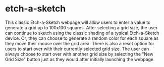 # etch-a-sketch

This classic Etch-a-Sketch webpage will allow users to enter a value to generate a grid up to 100x100 squares. After selecting a grid size, the user can continue to sketch using the classic shading of a typical Etch-a-Sketch device. Or, they can choose to generate a random color for each square as they move their mouse over the grid area. There is also a reset option for users to start over with their currently selected grid size. The user can always choose to start over with another grid size by selecting the "New Grid Size" button just as they would after initially launching the webpage.
